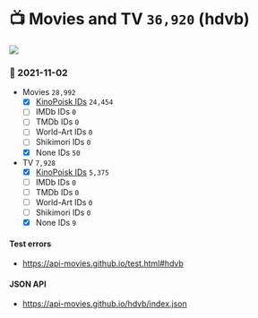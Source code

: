 # :tv: Movies and TV `36,920` (hdvb)

<a href="https://API-Movies.github.io"><img src="https://API-Movies.github.io/banner.png?cache"></a>

### :date: 2021-11-02
- Movies `28,992`
  - [x] <a href="https://API-Movies.github.io/hdvb/movie_kinopoisk_ids.json">KinoPoisk IDs</a> `24,454`
  - [ ] IMDb IDs `0`
  - [ ] TMDb IDs `0`
  - [ ] World-Art IDs `0`
  - [ ] Shikimori IDs `0`
  - [x] None IDs `50`
- TV `7,928`
  - [x] <a href="https://API-Movies.github.io/hdvb/tv_kinopoisk_ids.json">KinoPoisk IDs</a> `5,375`
  - [ ] IMDb IDs `0`
  - [ ] TMDb IDs `0`
  - [ ] World-Art IDs `0`
  - [ ] Shikimori IDs `0`
  - [x] None IDs `9`
#### Test errors
- <a href='https://api-movies.github.io/test.html#hdvb'>https://api-movies.github.io/test.html#hdvb</a>
#### JSON API
- <a href='https://api-movies.github.io/hdvb/index.json'>https://api-movies.github.io/hdvb/index.json</a>
